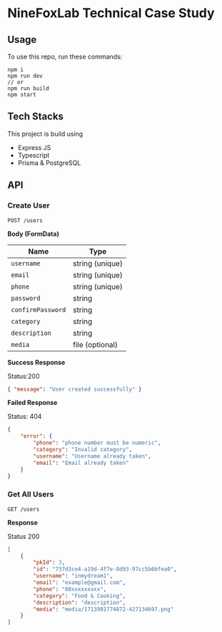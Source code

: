 # NineFoxLab Technical Case Study
## Usage
To use this repo, run these commands:
```
npm i
npm run dev
// or
npm run build
npm start
```

## Tech Stacks
This project is build using
- Express JS
- Typescript
- Prisma & PostgreSQL

## API

### Create User

`POST /users`

<b>Body (FormData)</b>

| Name       | Type   |
|------------|--------|
| `username` | string (unique) |           
| `email`    | string (unique) |       
| `phone`   | string  (unique) |
| `password` | string |            
| `confirmPassword` | string |            
| `category` | string |            
| `description`   | string   |
| `media`   | file (optional)   |


<b>Success Response</b>

Status:200

```json
{ "message": "User created successfully" }
```

<b>Failed Response </b>

Status: 404

```json
{
    "error": {
        "phone": "phone number must be numeric",
        "category": "Invalid category",
        "username": "Username already taken",
        "email": "Email already taken"
    }
}
```

### Get All Users

`GET /users`

<b>Response</b>

Status 200


```json
[
    {
        "pkId": 3,
        "id": "737d3ce4-a19d-4f7e-8d93-97cc5b6bfea0",
        "username": "inmydream1",
        "email": "example@gmail.com",
        "phone": "08xxxxxxxxx",
        "category": "Food & Cooking",
        "description": "description",
        "media": "media/1713981774872-427134697.png"
    }
]
```